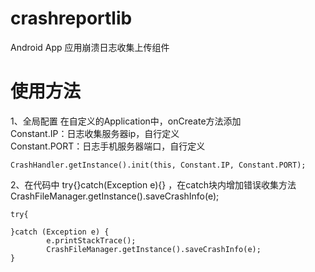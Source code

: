 # crashreportlib
Android App 应用崩溃日志收集上传组件

# 使用方法

1、全局配置
在自定义的Application中，onCreate方法添加  
Constant.IP：日志收集服务器ip，自行定义  
Constant.PORT：日志手机服务器端口，自行定义
	
	CrashHandler.getInstance().init(this, Constant.IP, Constant.PORT);
	
2、在代码中 try{}catch(Exception e){} ，在catch块内增加错误收集方法
	CrashFileManager.getInstance().saveCrashInfo(e);
	
	try{
	
	}catch (Exception e) {
            e.printStackTrace();
            CrashFileManager.getInstance().saveCrashInfo(e);
    }
